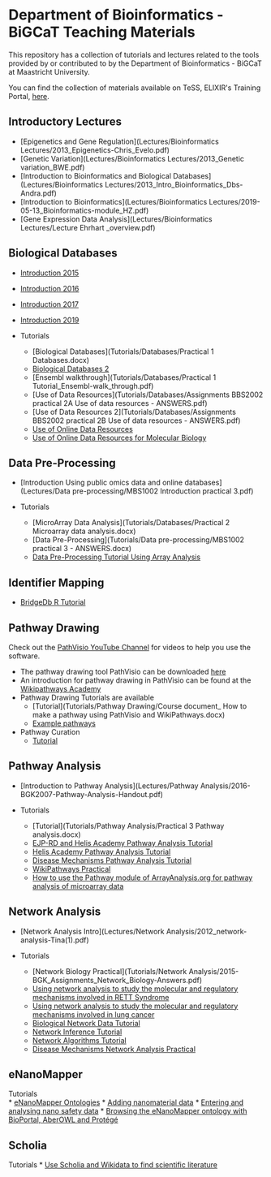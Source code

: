 Department of Bioinformatics - BiGCaT Teaching Materials 
=============================================================================================

This repository has a collection of tutorials and lectures related to the tools provided by or contributed to by the Department of 
Bioinformatics - BiGCaT at Maastricht University.

You can find the collection of materials available on TeSS, ELIXIR's Training Portal, [here](https://tess.elixir-europe.org/content_providers/department-of-bioinformatics-bigcat-maastricht-university).

Introductory Lectures
-----------------------
* [Epigenetics and Gene Regulation](Lectures/Bioinformatics Lectures/2013_Epigenetics-Chris_Evelo.pdf)
* [Genetic Variation](Lectures/Bioinformatics Lectures/2013_Genetic variation_BWE.pdf)
* [Introduction to Bioinformatics and Biological Databases](Lectures/Bioinformatics Lectures/2013_Intro_Bioinformatics_Dbs-Andra.pdf)
* [Introduction to Bioinformatics](Lectures/Bioinformatics Lectures/2019-05-13_Bioinformatics-module_HZ.pdf)
* [Gene Expression Data Analysis](Lectures/Bioinformatics Lectures/Lecture Ehrhart _overview.pdf)

<script type="application/ld+json">{"@context": "https://schema.org/","@type": "TrainingMaterial","name": "Epigenetics and Gene Regulation","description": "Lecture bij Prof. Chris Evelo about gene variants, epigenetics, and gene regulation. ","keywords": "gene variation, epigenetics, gene regulation","url": "https://bigcat-um.github.io/BiGCaT-Teaching/Lectures/Bioinformatics%20Lectures/2013_Epigenetics-Chris_Evelo.pdf"}</script>

Biological Databases
-----------------------
* [Introduction 2015](Lectures/Databases/2015_Biological_databases.pdf)
* [Introduction 2016](Lectures/Databases/2016_Biological_databases-handouts.pdf)
* [Introduction 2017](Lectures/Databases/2017-05-15_Biological_databases.pdf)
* [Introduction 2019](Lectures/Databases/2019-05-13_Biological_databases.pdf)

* Tutorials
    * [Biological Databases](Tutorials/Databases/Practical 1 Databases.docx)
    * [Biological Databases 2](Tutorials/Databases/2017-05-15_Assignments-Biological_databases_ANSWERS.docx)
    * [Ensembl walkthrough](Tutorials/Databases/Practical 1 Tutorial_Ensembl-walk_through.pdf)
    * [Use of Data Resources](Tutorials/Databases/Assignments BBS2002 practical 2A Use of data resources - ANSWERS.pdf)
    * [Use of Data Resources 2](Tutorials/Databases/Assignments BBS2002 practical 2B Use of data resources - ANSWERS.pdf)
    * [Use of Online Data Resources](Tutorials/Databases/Practical_BioInformatics_3A_20181019TeacherInstructions_PreparatoryAndTraining.pdf)
    * [Use of Online Data Resources for Molecular Biology](Tutorials/Databases/Practical_BioInformatics_3B_20181019TeacherInstructions_PreparatoryAndTraining.pdf)
    
Data Pre-Processing
-----------------------
* [Introduction Using public omics data and online databases](Lectures/Data pre-processing/MBS1002 Introduction practical 3.pdf)

* Tutorials
    * [MicroArray Data Analysis](Tutorials/Databases/Practical 2 Microarray data analysis.docx)
    * [Data Pre-Processing](Tutorials/Data pre-processing/MBS1002 practical 3 - ANSWERS.docx)
    * [Data Pre-Processing Tutorial Using Array Analysis](https://laurendupuis.github.io/Helis-Academy-Omics-June-2019/tutorials/Data_Preprocessing.html)
    

Identifier Mapping
---------------------
* [BridgeDb R Tutorial](https://www.bioconductor.org/packages/release/bioc/vignettes/BridgeDbR/inst/doc/tutorial.html)

Pathway Drawing
-----------------------
Check out the [PathVisio YouTube Channel](https://www.youtube.com/channel/UCTkyLj_4u6V4M5lUmyuOGDw) for videos to help you use the software.
* The pathway drawing tool PathVisio can be downloaded [here](https://pathvisio.github.io/pages/download)
* An introduction for pathway drawing in PathVisio can be found at the [Wikipathways Academy](https://wikipathways.github.io/academy/)
* Pathway Drawing Tutorials are available
    * [Tutorial](Tutorials/Pathway Drawing/Course document_ How to make a pathway using PathVisio and WikiPathways.docx)
    * [Example pathways](https://laurendupuis.github.io/EJP-RD_Helis_Academy/tutorials/Pathway_Drawing_Examples.html)
* Pathway Curation
     * [Tutorial](https://laurendupuis.github.io/EJP-RD_Helis_Academy/tutorials/Pathway_Curation.html)
     


Pathway Analysis
-------------------------------------------------------------------------
* [Introduction to Pathway Analysis](Lectures/Pathway Analysis/2016-BGK2007-Pathway-Analysis-Handout.pdf)
    
* Tutorials
     * [Tutorial](Tutorials/Pathway Analysis/Practical 3 Pathway analysis.docx)
     * [EJP-RD and Helis Academy Pathway Analysis Tutorial](https://laurendupuis.github.io/EJP-RD_Helis_Academy/tutorials/Pathway_analysis.html)
     * [Helis Academy Pathway Analysis Tutorial](https://laurendupuis.github.io/Helis-Academy-Omics-June-2019/tutorials/Pathway_Analysis.html)
     * [Disease Mechanisms Pathway Analysis Tutorial](https://mkutmon.gitlab.io/int3007/pathways.html)
     * [WikiPathways Practical](https://mkutmon.gitlab.io/molmed-wikipathways/)
     * [How to use the Pathway module of ArrayAnalysis.org for pathway analysis of microarray data](https://enanomapper.github.io/tutorials/Pathway_analysis/Pathway%20analysis.html)
     

Network Analysis
-----------------------------------------
* [Network Analysis Intro](Lectures/Network Analysis/2012_network-analysis-Tina(1).pdf)

* Tutorials
    * [Network Biology Practical](Tutorials/Network Analysis/2015-BGK_Assignments_Network_Biology-Answers.pdf)
    * [Using network analysis to study the molecular and regulatory mechanisms involved in RETT Syndrome](https://laurendupuis.github.io/EJP-RD_Helis_Academy/tutorials/Network_Analysis.html)
    * [Using network analysis to study the molecular and regulatory mechanisms involved in lung cancer](https://laurendupuis.github.io/Helis-Academy-Omics-June-2019/tutorials/Network_Analysis.html)
    * [Biological Network Data Tutorial](https://coort.gitlab.io/tutorial-network-data/)
    * [Network Inference Tutorial](https://mkutmon.gitlab.io/tutorial-network-inference/)
    * [Network Algorithms Tutorial](https://mkutmon.gitlab.io/tutorial-network-algorithms/)
    * [Disease Mechanisms Network Analysis Practical](https://mkutmon.gitlab.io/int3007/networks.html)

eNanoMapper
-----------------------------------------
Tutorials     
     * [eNanoMapper Ontologies](https://enanomapper.github.io/tutorials/Added%20ontology%20terms/README.html)
     * [Adding nanomaterial data](https://nanocommons.github.io/tutorials/enteringData/)
     * [Entering and analysing nano safety data](https://enanomapper.github.io/tutorials/Entering_and_analysing_nano_safety_data/readme.html)
     * [Browsing the eNanoMapper ontology with BioPortal, AberOWL and Protégé](https://enanomapper.github.io/tutorials/BrowseOntology/Tutorial%20browsing%20eNM%20ontology.html)
     
     
Scholia
-----------------------------------------
Tutorials
     * [Use Scholia and Wikidata to find scientific literature](https://laurendupuis.github.io/Scholia_tutorial/)
     
     
     
     
     
 
